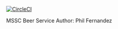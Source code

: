 [![CircleCI](https://dl.circleci.com/status-badge/img/gh/philvfernandez/mssc-beer-service-phil/tree/master.svg?style=svg)](https://dl.circleci.com/status-badge/redirect/gh/philvfernandez/mssc-beer-service-phil/tree/master)

MSSC Beer Service
Author: Phil Fernandez